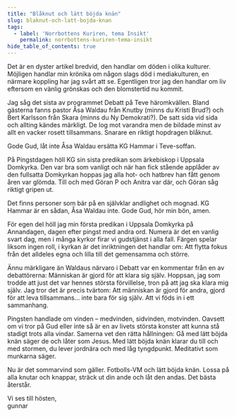 ```yaml
---
title: "Blåknut och lätt böjda knän"
slug: blaknut-och-latt-bojda-knan
tags:
  - label: 'Norrbottens Kuriren, tema Insikt'
    permalink: norrbottens-kuriren-tema-insikt
hide_table_of_contents: true
---
```

Det är en dyster artikel bredvid, den handlar om döden i olika kulturer. Möjligen handlar min krönika om någon slags död i mediakulturen, en närmare koppling har jag svårt att se. Egentligen tror jag den handlar om liv eftersom en vänlig grönskas och den blomstertid nu kommit.

<!--truncate-->

Jag såg det sista av programmet Debatt på Teve häromkvällen. Bland gästerna fanns pastor Åsa Waldau från Knutby (minns du Kristi Brud?) och Bert Karlsson från Skara (minns du Ny Demokrati?). De satt sida vid sida och allting kändes märkligt. De log mot varandra men de bildade minst av allt en vacker rosett tillsammans. Snarare en riktigt hopdragen blåknut.

Gode Gud, låt inte Åsa Waldau ersätta KG Hammar i Teve-soffan. 

På Pingstdagen höll KG sin sista predikan som ärkebiskop i Uppsala Domkyrka. Den var bra som vanligt och när han fick stående applåder av den fullsatta Domkyrkan hoppas jag alla hot- och hatbrev han fått genom åren var glömda. Till och med Göran P och Anitra var där, och Göran såg riktigt gripen ut. 

Det finns personer som bär på en självklar andlighet och mognad. KG Hammar är en sådan, Åsa Waldau inte. Gode Gud, hör min bön, amen.

För egen del höll jag min första predikan i Uppsala Domkyrka på Annandagen, dagen efter pingst med andra ord. Numera är det en vanlig svart dag, men i många kyrkor firar vi gudstjänst i alla fall. Färgen spelar liksom ingen roll, i kyrkan är det inriktningen det handlar om: Att flytta fokus från det alldeles egna och lilla till det gemensamma och större.

Ännu märkligare än Waldaus närvaro i Debatt var en kommentar från en av debattörerna: Människan är gjord för att klara sig själv. Hoppsan, jag som trodde att just det var hennes största förvillelse, tron på att jag ska klara mig själv. Jag tror det är precis tvärtom: Att människan är gjord för andra, gjord för att leva tillsammans… inte bara för sig själv. Att vi föds in i ett sammanhang.

Pingsten handlade om vinden – medvinden, sidvinden, motvinden. Oavsett om vi tror på Gud eller inte så är en av livets största konster att kunna stå stadigt trots alla vindar. Samerna vet den rätta hållningen: Gå med lätt böjda knän säger de och låter som Jesus. Med lätt böjda knän klarar du till och med stormen, du lever jordnära och med låg tyngdpunkt. Meditativt som munkarna säger.

Nu är det sommarvind som gäller. Fotbolls-VM och lätt böjda knän. Lossa på alla knutar och knappar, sträck ut din ande och låt den andas. Det bästa återstår.

Vi ses till hösten,  
gunnar
